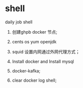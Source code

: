 # shell
 daily job shell



1. 创建ghpb docker 节点;
2. cents os yum openjdk
3. squid 设置内网通过外网代理方式；

4.  Install docker and Install mysql
5. docker-kafka;
6.  clear docker log shell; 

